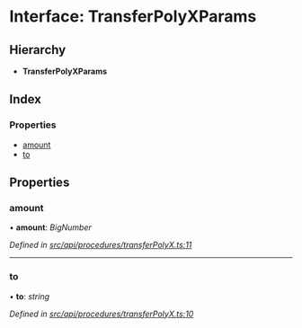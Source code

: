 # Interface: TransferPolyXParams

## Hierarchy

* **TransferPolyXParams**

## Index

### Properties

* [amount](transferpolyxparams.md#amount)
* [to](transferpolyxparams.md#to)

## Properties

###  amount

• **amount**: *BigNumber*

*Defined in [src/api/procedures/transferPolyX.ts:11](https://github.com/PolymathNetwork/polymesh-sdk/blob/2085ef5/src/api/procedures/transferPolyX.ts#L11)*

___

###  to

• **to**: *string*

*Defined in [src/api/procedures/transferPolyX.ts:10](https://github.com/PolymathNetwork/polymesh-sdk/blob/2085ef5/src/api/procedures/transferPolyX.ts#L10)*
